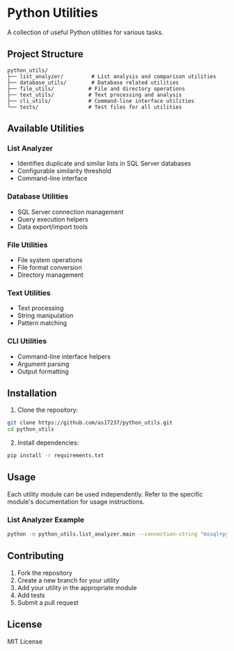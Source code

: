 # Python Utilities

A collection of useful Python utilities for various tasks.

## Project Structure

```
python_utils/
├── list_analyzer/         # List analysis and comparison utilities
├── database_utils/        # Database related utilities
├── file_utils/           # File and directory operations
├── text_utils/           # Text processing and analysis
├── cli_utils/            # Command-line interface utilities
└── tests/                # Test files for all utilities
```

## Available Utilities

### List Analyzer
- Identifies duplicate and similar lists in SQL Server databases
- Configurable similarity threshold
- Command-line interface

### Database Utilities
- SQL Server connection management
- Query execution helpers
- Data export/import tools

### File Utilities
- File system operations
- File format conversion
- Directory management

### Text Utilities
- Text processing
- String manipulation
- Pattern matching

### CLI Utilities
- Command-line interface helpers
- Argument parsing
- Output formatting

## Installation

1. Clone the repository:
```bash
git clone https://github.com/as17237/python_utils.git
cd python_utils
```

2. Install dependencies:
```bash
pip install -r requirements.txt
```

## Usage

Each utility module can be used independently. Refer to the specific module's documentation for usage instructions.

### List Analyzer Example
```bash
python -m python_utils.list_analyzer.main --connection-string "mssql+pyodbc://..." --attribute-id 123
```

## Contributing

1. Fork the repository
2. Create a new branch for your utility
3. Add your utility in the appropriate module
4. Add tests
5. Submit a pull request

## License

MIT License 